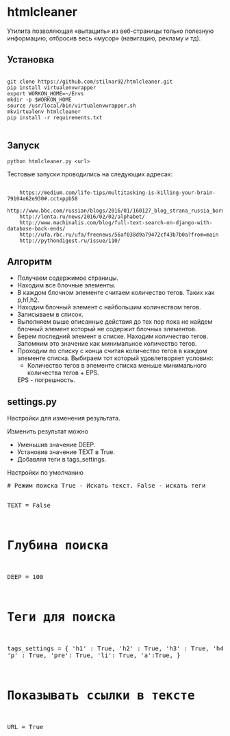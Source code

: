 # htmlcleaner

<p> Утилита позволяющая «вытащить» из веб-страницы только полезную информацию, отбросив весь «мусор» (навигацию, рекламу и тд).</p>

<h2>Установка</h2>

<pre>
<code>
git clone https://github.com/stilnar92/htmlcleaner.git
pip install virtualenvwrapper
export WORKON_HOME=~/Envs
mkdir -p $WORKON_HOME
source /usr/local/bin/virtualenvwrapper.sh
mkvirtualenv htmlcleaner
pip install -r requirements.txt
</code>
</pre>

<h2>Запуск</h2>

<pre><code>python htmlcleaner.py &lt;url&gt;
</code></pre>

<p>Тестовые запуски проводились на следующих адресах:</p>

<pre><code>
    https://medium.com/life-tips/multitasking-is-killing-your-brain-79104e62e930#.cctxppb58
    http://www.bbc.com/russian/blogs/2016/01/160127_blog_strana_russia_border_control
    http://lenta.ru/news/2016/02/02/alphabet/
    http://www.machinalis.com/blog/full-text-search-on-django-with-database-back-ends/
    http://ufa.rbc.ru/ufa/freenews/56af038d9a79472cf43b7b0a?from=main
    http://pythondigest.ru/issue/110/
</code></pre>



<h2>Алгоритм</h2>
<ul>
<li>Получаем содержимое страницы.</li>
<li>Находим все блочные элементы. </li>
<li>В каждом блочном элементе считаем количество тегов. Таких как p,h1,h2. </li>
<li>Находим блочный элемент с найбольшим количеством тегов. </li>
<li>Записываем в список. </li>
<li>Выполняем выше описанные действия до тех пор пока не найдем блочный элемент который  не содержит блочных элементов. </li>
<li>Берем последний элемент в списке. Находим количество тегов. Запомним это значение как минимальное количество тегов.</li>
<li>Проходим по списку с конца считая количество тегов в каждом элементе списка. Выбираем тот который удовлетворяет условию: <ul><li>Количество тегов в элементе списка меньше минимального количества тегов + EPS.</li></ul>EPS - погрешность.</li>
</ul>

<h2>settings.py</h2>
<p>Настройки для изменения  результата.</p>
<p>Изменить результат можно</p>
<ul>
<li> Уменьшив значение DEEP.</li>
<li>Установив значение TEXT в True.</li>
<li>Добавляя теги в tags_settings.</li>
</ul>
<p>Настройки по умолчанию</p>
<pre>
# Режим поиска True - Искать текст. False - искать теги

TEXT = False

# Глубина поиска 
DEEP = 100
# Теги для поиска
tags_settings = {
                 'h1' : True,
                 'h2' : True, 
                 'h3' : True, 
                 'h4' : True, 
                 'p' :  True,
                 'pre': True,
                 'li':  True,
                 'a':True,
}
# Показывать ссылки в тексте
URL = True
</code>
</pre>
